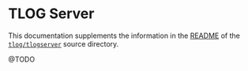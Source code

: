# TLOG Server

This documentation supplements the information in the [README](/tlog/tlogserver/README.md) of the [`tlog/tlogserver`](/tlog/tlogserver/) source directory.

@TODO
